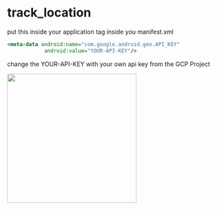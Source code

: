 # track_location

put this inside your application tag inside you manifest.xml

```xml
<meta-data android:name="com.google.android.geo.API_KEY"
            android:value="YOUR-API-KEY"/>
 ```
 change the YOUR-API-KEY with your own api key from the GCP Project
 
 <img src = "https://user-images.githubusercontent.com/30453784/79432941-22bb5a80-7fea-11ea-8fc1-d3461302f800.gif" width = 300.0>
